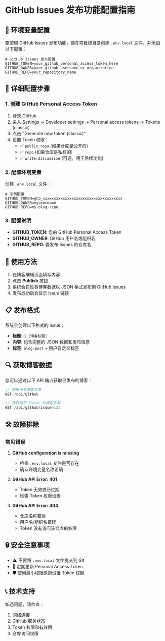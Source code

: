 # GitHub Issues 发布功能配置指南

## 🔧 环境变量配置

要使用 GitHub Issues 发布功能，请在项目根目录创建 `.env.local` 文件，并添加以下配置：

```env
# GitHub Issues 发布配置
GITHUB_TOKEN=your_github_personal_access_token_here
GITHUB_OWNER=your_github_username_or_organization
GITHUB_REPO=your_repository_name
```

## 📝 详细配置步骤

### 1. 创建 GitHub Personal Access Token

1. 登录 GitHub
2. 进入 Settings → Developer settings → Personal access tokens → Tokens (classic)
3. 点击 "Generate new token (classic)"
4. 设置 Token 权限：
   - ✅ `public_repo` (如果仓库是公开的)
   - ✅ `repo` (如果仓库是私有的)
   - ✅ `write:discussion` (可选，用于后续功能)

### 2. 配置环境变量

创建 `.env.local` 文件：

```env
# 示例配置
GITHUB_TOKEN=ghp_xxxxxxxxxxxxxxxxxxxxxxxxxxxxxxxxxxxx
GITHUB_OWNER=myusername
GITHUB_REPO=my-blog-repo
```

### 3. 配置说明

- **GITHUB_TOKEN**: 您的 GitHub Personal Access Token
- **GITHUB_OWNER**: GitHub 用户名或组织名
- **GITHUB_REPO**: 要发布 Issues 的仓库名

## 🚀 使用方法

1. 在博客编辑页面填写内容
2. 点击 **Publish** 按钮
3. 系统会自动将博客数据以 JSON 格式发布到 GitHub Issues
4. 发布成功后会显示 Issue 链接

## 📋 发布格式

系统会创建以下格式的 Issue：

- **标题**: `📝 [博客标题]`
- **内容**: 包含完整的 JSON 数据和发布信息
- **标签**: `blog-post` + 用户自定义标签

## 🔍 获取博客数据

您可以通过以下 API 端点获取已发布的博客：

```javascript
// 获取所有博客文章
GET /api/github

// 获取特定 Issue 的博客文章
GET /api/github?issue=123
```

## 🛠️ 故障排除

### 常见错误

1. **GitHub configuration is missing**
   - 检查 `.env.local` 文件是否存在
   - 确认环境变量名称正确

2. **GitHub API Error: 401**
   - Token 无效或已过期
   - 检查 Token 权限设置

3. **GitHub API Error: 404**
   - 仓库名称错误
   - 用户名/组织名错误
   - Token 没有访问该仓库的权限

## 🔒 安全注意事项

- ⚠️ 不要将 `.env.local` 文件提交到 Git
- 🔐 定期更新 Personal Access Token
- 🛡️ 使用最小权限原则设置 Token 权限

## 📞 技术支持

如遇问题，请检查：
1. 网络连接
2. GitHub 服务状态
3. Token 权限和有效期
4. 仓库访问权限 